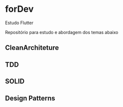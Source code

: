 # forDev

Estudo Flutter

Repositório para estudo e abordagem dos temas abaixo

## CleanArchiteture
## TDD
## SOLID
## Design Patterns


